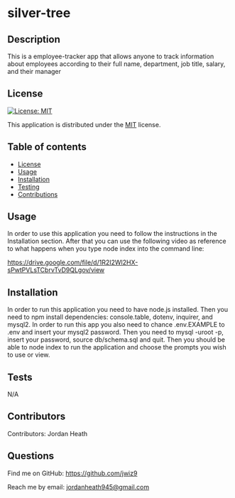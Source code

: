 
  # silver-tree
  ## Description
  This is a employee-tracker app that allows anyone to track information about employees according to their full name, department, job title, salary, and their manager
  ## License
  
  [![License: MIT](https://img.shields.io/badge/License-MIT-yellow.svg)](https://opensource.org/licenses/MIT)
  
This application is distributed under the [MIT](https://opensource.org/licenses/MIT) license.
  ## Table of contents
  - [License](#License)
  - [Usage](#Usage)
  - [Installation](#Installation)
  - [Testing](#Testing)
  - [Contributions](#Contributions)
  ## Usage
  In order to use this application you need to follow the instructions in the Installation section. After that you can use the following video as reference to what happens when you type node index into the command line:
  
  https://drive.google.com/file/d/1R2I2Wl2HX-sPwtPVLsTCbrvTvD9QLgov/view
  ## Installation
  In order to run this application you need to have node.js installed. Then you need to npm install dependencies: console.table, dotenv, inquirer, and mysql2. In order to run this app you also need to chance .env.EXAMPLE to .env and insert your mysql2 password. Then you need to mysql -uroot -p, insert your password, source db/schema.sql and quit. Then you should be able to node index to run the application and choose the prompts you wish to use or view.
  ## Tests
  N/A
  ## Contributors
  Contributors: 
  Jordan Heath
  ## Questions
  Find me on GitHub: <https://github.com/jwiz9>
  
Reach me by email: jordanheath945@gmail.com
  
